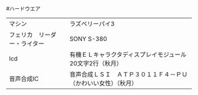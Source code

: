 #ハードウエア

<table>
<tr><td>マシン</td><td>ラズベリーパイ3</td></tr>
<tr><td>フェリカ　リーダー・ライター</td><td>SONY S-380</td></tr>
<tr><td>lcd</td><td>有機ＥＬキャラクタディスプレイモジュール20文字2行（秋月）</td></tr>
<tr><td>音声合成IC</td><td>音声合成ＬＳＩ　ＡＴＰ３０１１Ｆ４－ＰＵ（かわいい女性）（秋月）</td></tr>
</table>


